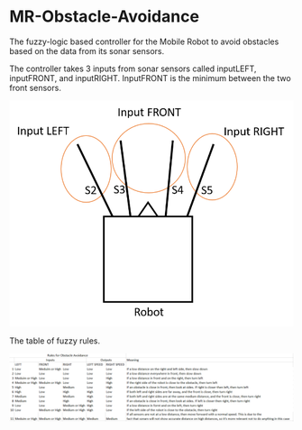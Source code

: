 # MR-Obstacle-Avoidance
The fuzzy-logic based controller for the Mobile Robot to avoid obstacles based on the data from its sonar sensors.

The controller takes 3 inputs from sonar sensors called inputLEFT, inputFRONT, and inputRIGHT. InputFRONT is the minimum between the two front sensors.

![Alt text](https://github.com/Lavr18/MR-Obstacle-Avoidance/blob/master/inputSensors.png)



The table of fuzzy rules.

![Alt text](https://github.com/Lavr18/MR-Obstacle-Avoidance/blob/master/fuzzyRules.PNG)

